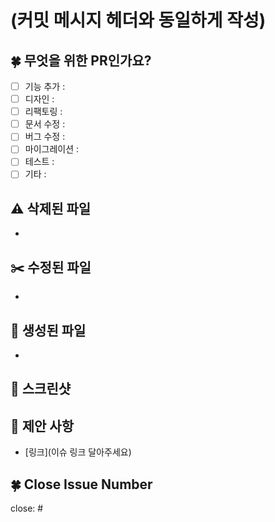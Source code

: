 # (커밋 메시지 헤더와 동일하게 작성)

## 🍀 무엇을 위한 PR인가요?

- [ ] 기능 추가 :
- [ ] 디자인 :
- [ ] 리팩토링 :
- [ ] 문서 수정 :
- [ ] 버그 수정 :
- [ ] 마이그레이션 :
- [ ] 테스트 :
- [ ] 기타 :

## ⚠️ 삭제된 파일

-

## ✂️ 수정된 파일

-

## 📝 생성된 파일

-

## 📢 스크린샷

## 📌 제안 사항

- [링크](이슈 링크 달아주세요)

## 🍀 Close Issue Number

close: #
